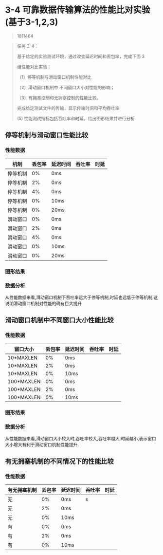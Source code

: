 # 3-4 可靠数据传输算法的性能比对实验(基于3-1,2,3)

> 1811464

> 任务 3-4：
>
> 基于给定的实验测试环境，通过改变延迟时间和丢包率，完成下面 3 
>
> 组性能对比实验：
>
> （1）停等机制与滑动窗口机制性能对比
>
> （2）滑动窗口机制中 不同窗口大小对性能的影响；
>
> （3）有拥塞控制和无拥塞控制的性能比较。
>
> 完成给定测试文件的传输，显示传输时间和平均吞吐率
>
> (5) 性能测试指标包括吞吐率和时延，给出图形结果并进行分析


## 停等机制与滑动窗口性能比较

### 性能数据

| 机制     | 丢包率 | 延迟时间 | 吞吐率 | 时延 |
| -------- | ------ | -------- | ------ | ---- |
| 停等机制 | 0%     | 0ms      |        |      |
| 停等机制 | 2%     | 0ms      |        |      |
| 停等机制 | 4%     | 0ms      |        |      |
| 停等机制 | 0%     | 10ms     |        |      |
| 停等机制 | 0%     | 20ms     |        |      |
| 滑动窗口 | 0%     | 0ms      |        |      |
| 滑动窗口 | 2%     | 0ms      |        |      |
| 滑动窗口 | 4%     | 0ms      |        |      |
| 滑动窗口 | 0%     | 10ms     |        |      |
| 滑动窗口 | 0%     | 20ms     |        |      |

### 图形结果



### 数据分析

从性能数据来看,滑动窗口机制下吞吐率远大于停等机制,时延也远低于停等机制.这说明滑动窗口机制对性能的确有巨大提升



## 滑动窗口机制中不同窗口大小性能比较

### 性能数据

| 窗口大小   | 丢包率 | 延迟时间 | 吞吐率 | 时延 |
| ---------- | ------ | -------- | ------ | ---- |
| 10*MAXLEN  | 0%     | 0ms      |        |      |
| 10*MAXLEN  | 2%     | 0ms      |        |      |
| 10*MAXLEN  | 0%     | 10ms     |        |      |
| 100*MAXLEN | 0%     | 0ms      |        |      |
| 100*MAXLEN | 2%     | 0ms      |        |      |
| 100*MAXLEN | 0%     | 10ms     |        |      |

### 图形结果



### 数据分析

从性能数据来看,滑动窗口大小较大时,吞吐率较大,吞吐率越大,时延越小,表示窗口大小增大有利于滑动窗口机制性能提升.



## 有无拥塞机制的不同情况下的性能比较

### 性能数据

| 有无拥塞机制 | 丢包率 | 延迟时间 | 吞吐率 | 时延 |
| ------------ | ------ | -------- | ------ | ---- |
| 无           | 0%     | 0ms      | s      |      |
| 无           | 2%     | 0ms      |        |      |
| 无           | 0%     | 10ms     |        |      |
| 有           | 0%     | 0ms      |        |      |
| 有           | 2%     | 0ms      |        |      |
| 有           | 0%     | 10ms     |        |      |

